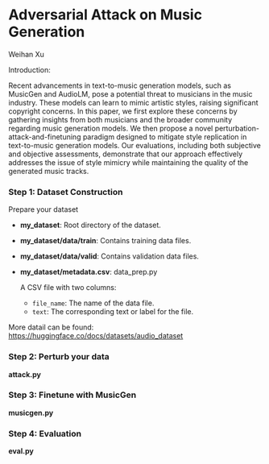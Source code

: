 # Adversarial Attack on Music Generation

Weihan Xu


Introduction:

Recent advancements in text-to-music generation models, such as MusicGen and AudioLM, pose a potential threat to musicians in the music industry. These models can learn to mimic artistic styles, raising significant copyright concerns. In this paper, we first explore these concerns by gathering insights from both musicians and the broader community regarding music generation models. We then propose a novel perturbation-attack-and-finetuning paradigm designed to mitigate style replication in text-to-music generation models. Our evaluations, including both subjective and objective assessments, demonstrate that our approach effectively addresses the issue of style mimicry while maintaining the quality of the generated music tracks. 


### Step 1: Dataset Construction
Prepare your dataset
- **my_dataset**: Root directory of the dataset.
- **my_dataset/data/train**: Contains training data files.
- **my_dataset/data/valid**: Contains validation data files.
- **my_dataset/metadata.csv**: data_prep.py

    A CSV file with two columns:
    - `file_name`: The name of the data file.
    - `text`: The corresponding text or label for the file.

More datail can be found: https://huggingface.co/docs/datasets/audio_dataset

### Step 2: Perturb your data
**attack.py**

### Step 3: Finetune with MusicGen
**musicgen.py**

### Step 4: Evaluation
**eval.py**
